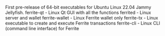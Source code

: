 First pre-release of 64-bit executables for Ubuntu Linux 22.04 Jammy Jellyfish.
ferrite-qt - Linux Qt GUI with all the functions
ferrited - Linux server and wallet
ferrite-wallet - Linux Ferrite wallet only
ferrite-tx - Linux executable to create and execute Ferrite transactions
ferrite-cli - Linux CLI (command line interface) for Ferrite